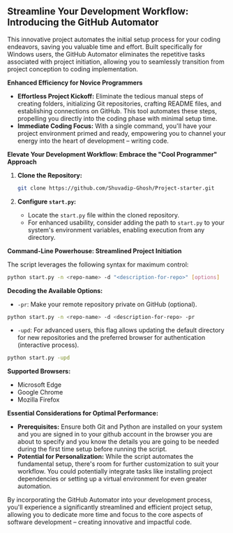 ## Streamline Your Development Workflow: Introducing the GitHub Automator

This innovative project automates the initial setup process for your coding endeavors, saving you valuable time and effort.  Built specifically for Windows users, the GitHub Automator eliminates the repetitive tasks associated with project initiation, allowing you to seamlessly transition from project conception to coding implementation.

**Enhanced Efficiency for Novice Programmers**

* **Effortless Project Kickoff:** Eliminate the tedious manual steps of creating folders, initializing Git repositories, crafting README files, and establishing connections on GitHub. This tool automates these steps, propelling you directly into the coding phase with minimal setup time.
* **Immediate Coding Focus:** With a single command, you'll have your project environment primed and ready, empowering you to channel your energy into the heart of development – writing code.

**Elevate Your Development Workflow: Embrace the "Cool Programmer" Approach**

1. **Clone the Repository:**

   ```bash
   git clone https://github.com/Shuvadip-Ghosh/Project-starter.git
   ```

2. **Configure `start.py`:**

   - Locate the `start.py` file within the cloned repository.
   - For enhanced usability, consider adding the path to `start.py` to your system's environment variables, enabling execution from any directory.

**Command-Line Powerhouse: Streamlined Project Initiation**

The script leverages the following syntax for maximum control:

```bash
python start.py -n <repo-name> -d "<description-for-repo>" [options]
```

**Decoding the Available Options:**

* `-pr`: Make your remote repository private on GitHub (optional).

```bash
python start.py -n <repo-name> -d <description-for-repo> -pr
```

* `-upd`: For advanced users, this flag allows updating the default directory for new repositories and the preferred browser for authentication (interactive process).

```bash
python start.py -upd
```

**Supported Browsers:**

* Microsoft Edge
* Google Chrome
* Mozilla Firefox

**Essential Considerations for Optimal Performance:**

- **Prerequisites:** Ensure both Git and Python are installed on your system and you are signed in to your github account in the browser you are about to specify and you know the details you are going to be needed during the first time setup before running the script.
- **Potential for Personalization:** While the script automates the fundamental setup, there's room for further customization to suit your workflow. You could potentially integrate tasks like installing project dependencies or setting up a virtual environment for even greater automation.


By incorporating the GitHub Automator into your development process, you'll experience a significantly streamlined and efficient project setup, allowing you to dedicate more time and focus to the core aspects of software development – creating innovative and impactful code.
